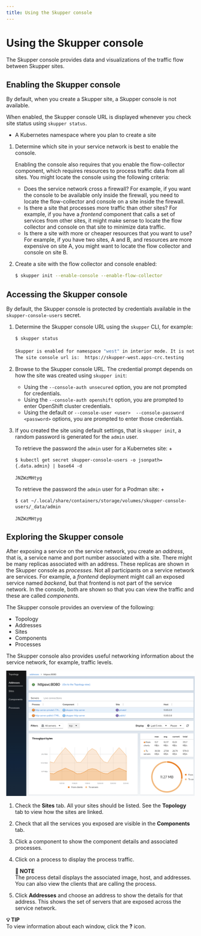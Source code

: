 ```yaml
---
title: Using the Skupper console
---
```

# Using the Skupper console

The Skupper console provides data and visualizations of the traffic flow between Skupper sites.

## Enabling the Skupper console

By default, when you create a Skupper site, a Skupper console is not available.

When enabled, the Skupper console URL is displayed whenever you check site status using `skupper status`.

* A Kubernetes namespace where you plan to create a site

1. Determine which site in your service network is best to enable the console.

   Enabling the console also requires that you enable the flow-collector component, which requires resources to process traffic data from all sites.
   You might locate the console using the following criteria:

   * Does the service network cross a firewall?
   For example, if you want the console to be available only inside the firewall, you need to locate the flow-collector and console on a site inside the firewall.
   * Is there a site that processes more traffic than other sites?
   For example, if you have a _frontend_ component that calls a set of services from other sites, it might make sense to locate the flow collector and console on that site to minimize data traffic.
   * Is there a site with more or cheaper resources that you want to use?
   For example, if you have two sites, A and B, and resources are more expensive on site A, you might want to locate the flow collector and console on site B.
2. Create a site with the flow collector and console enabled:

   ```bash
   $ skupper init --enable-console --enable-flow-collector
   ```

## Accessing the Skupper console

By default, the Skupper console is protected by credentials available in the `skupper-console-users` secret.

1. Determine the Skupper console URL using the `skupper` CLI, for example:

   ```bash
   $ skupper status

   Skupper is enabled for namespace "west" in interior mode. It is not connected to any other sites. It has no exposed services.
   The site console url is:  https://skupper-west.apps-crc.testing
   ```
2. Browse to the Skupper console URL.
The credential prompt depends on how the site was created using `skupper init`:

   * Using the `--console-auth unsecured` option, you are not prompted for credentials.
   * Using the `--console-auth openshift` option, you are prompted to enter OpenShift cluster credentials.
   * Using the default or `--console-user <user>  --console-password <password>` options, you are prompted to enter those credentials.
3. If you created the site using default settings, that is `skupper init`, a random password is generated for the `admin` user.

   To retrieve the password the `admin` user for a Kubernetes site:
   +
   ```
   $ kubectl get secret skupper-console-users -o jsonpath={.data.admin} | base64 -d

   JNZWzMHtyg
   ```

   To retrieve the password the `admin` user for a Podman site:
   +
   ```
   $ cat ~/.local/share/containers/storage/volumes/skupper-console-users/_data/admin

   JNZWzMHtyg
   ```

## Exploring the Skupper console

After exposing a service on the service network, you create an _address_, that is, a service name and port number associated with a site.
There might be many replicas associated with an address.
These replicas are shown in the Skupper console as _processes_.
Not all participants on a service network are services.
For example, a _frontend_ deployment might call an exposed service named _backend_, but that frontend is not part of the service network.
In the console, both are shown so that you can view the traffic and these are called _components_.

The Skupper console provides an overview of the following:

* Topology
* Addresses
* Sites
* Components
* Processes

The Skupper console also provides useful networking information about the service network, for example, traffic levels.

![skupper-adservice](../images/skupper-adservice.png)

1. Check the **Sites** tab.
All your sites should be listed.
See the **Topology** tab to view how the sites are linked.
2. Check that all the services you exposed are visible in the **Components** tab.
3. Click a component to show the component details and associated processes.
4. Click on a process to display the process traffic.

   **📌 NOTE**\
   The process detail displays the associated image, host, and addresses.
   You can also view the clients that are calling the process.
5. Click **Addresses** and choose an address to show the details for that address. This shows the set of servers that are exposed across the service network.

**💡 TIP**\
To view information about each window, click the **?** icon.
